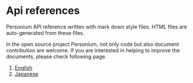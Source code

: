 # Api references
Personium API reference written with mark down style files.  HTML files are auto-generated from these files.

In the open source project Personium, not only code but also document contribution are welcome. If you are interested in helping to improve the documents, please check following page.

1. [English](https://personium.io/docs/en/document-writer/)  
1. [Japanese](https://personium.io/docs/ja/document-writer/)  

